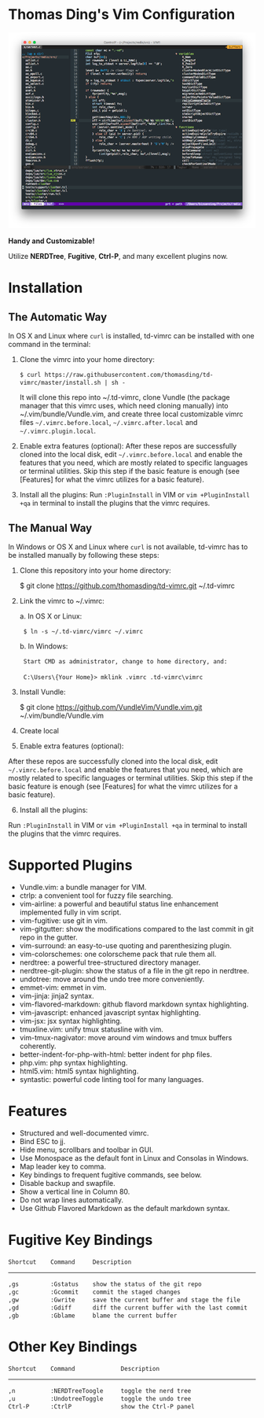 Thomas Ding's Vim Configuration
=========================

![snapshot](snapshots/nerdtree-ctrlp.png)

**Handy and Customizable!**

Utilize **NERDTree**, **Fugitive**, **Ctrl-P**, and many excellent plugins now.

Installation
==============

The Automatic Way
------------------

In OS X and Linux where `curl` is installed, td-vimrc can be installed with one
command in the terminal:

1. Clone the vimrc into your home directory:
    ```
    $ curl https://raw.githubusercontent.com/thomasding/td-vimrc/master/install.sh | sh -
    ```
    It will clone this repo into ~/.td-vimrc, clone Vundle (the package manager that
    this vimrc uses, which need cloning manually) into ~/.vim/bundle/Vundle.vim, and
    create three local customizable vimrc files `~/.vimrc.before.local`,
    `~/.vimrc.after.local` and `~/.vimrc.plugin.local`.

2. Enable extra features (optional):
    After these repos are successfully cloned into the local disk, edit `~/.vimrc.before.local`
    and enable the features that you need, which are mostly related to specific languages
    or terminal utilities. Skip this step if the basic feature is enough (see [Features]
    for what the vimrc utilizes for a basic feature).

3. Install all the plugins:
    Run `:PluginInstall` in VIM or `vim +PluginInstall +qa` in terminal to install
    the plugins that the vimrc requires.


The Manual Way
---------------

In Windows or OS X and Linux where `curl` is not available, td-vimrc has to be
installed manually by following these steps:

1. Clone this repository into your home directory:

    $ git clone https://github.com/thomasding/td-vimrc.git ~/.td-vimrc

2. Link the vimrc to ~/.vimrc:

    a. In OS X or Linux:

        $ ln -s ~/.td-vimrc/vimrc ~/.vimrc

    b. In Windows:

        Start CMD as administrator, change to home directory, and:

        C:\Users\{Your Home}> mklink .vimrc .td-vimrc\vimrc

3. Install Vundle:

    $ git clone https://github.com/VundleVim/Vundle.vim.git ~/.vim/bundle/Vundle.vim

4. Create local

5. Enable extra features (optional):

After these repos are successfully cloned into the local disk, edit `~/.vimrc.before.local`
and enable the features that you need, which are mostly related to specific languages
or terminal utilities. Skip this step if the basic feature is enough (see [Features]
for what the vimrc utilizes for a basic feature).

6. Install all the plugins:

Run `:PluginInstall` in VIM or `vim +PluginInstall +qa` in terminal to install
the plugins that the vimrc requires.

Supported Plugins
=================

* Vundle.vim: a bundle manager for VIM.
* ctrlp: a convenient tool for fuzzy file searching.
* vim-airline: a powerful and beautiful status line enhancement implemented fully in vim script.
* vim-fugitive: use git in vim.
* vim-gitgutter: show the modifications compared to the last commit in git repo in the gutter.
* vim-surround: an easy-to-use quoting and parenthesizing plugin.
* vim-colorschemes: one colorscheme pack that rule them all.
* nerdtree: a powerful tree-structured directory manager.
* nerdtree-git-plugin: show the status of a file in the git repo in nerdtree.
* undotree: move around the undo tree more conveniently.
* emmet-vim: emmet in vim.
* vim-jinja: jinja2 syntax.
* vim-flavored-markdown: github flavord markdown syntax highlighting.
* vim-javascript: enhanced javascript syntax highlighting.
* vim-jsx: jsx syntax highlighting.
* tmuxline.vim: unify tmux statusline with vim.
* vim-tmux-nagivator: move around vim windows and tmux buffers coherently.
* better-indent-for-php-with-html: better indent for php files.
* php.vim: php syntax highlighting.
* html5.vim: html5 syntax highlighting.
* syntastic: powerful code linting tool for many languages.

Features
===========

* Structured and well-documented vimrc.
* Bind ESC to jj.
* Hide menu, scrollbars and toolbar in GUI.
* Use Monospace as the default font in Linux and Consolas in Windows.
* Map leader key to comma.
* Key bindings to frequent fugitive commands, see below.
* Disable backup and swapfile.
* Show a vertical line in Column 80.
* Do not wrap lines automatically.
* Use Github Flavored Markdown as the default markdown syntax.

Fugitive Key Bindings
======================

    Shortcut    Command     Description
  -------------------------------------------------
    ,gs         :Gstatus    show the status of the git repo
    ,gc         :Gcommit    commit the staged changes
    ,gw         :Gwrite     save the current buffer and stage the file
    ,gd         :Gdiff      diff the current buffer with the last commit
    ,gb         :Gblame     blame the current buffer

Other Key Bindings
=====================

    Shortcut    Command             Description
  ---------------------------------------------------------------
    ,n          :NERDTreeToogle     toggle the nerd tree
    ,u          :UndotreeToggle     toggle the undo tree
    Ctrl-P      :CtrlP              show the Ctrl-P panel
